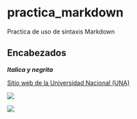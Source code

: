 # practica_markdown
Practica de uso de sintaxis Markdown

## Encabezados
***Italica y negrita***

[Sitio web de la Universidad Nacional (UNA)](https://www.una.ac.cr/)

![](https://upload.wikimedia.org/wikipedia/commons/thumb/1/1b/R_logo.svg/200px-R_logo.svg.png
)

![](R_logo.png
)
